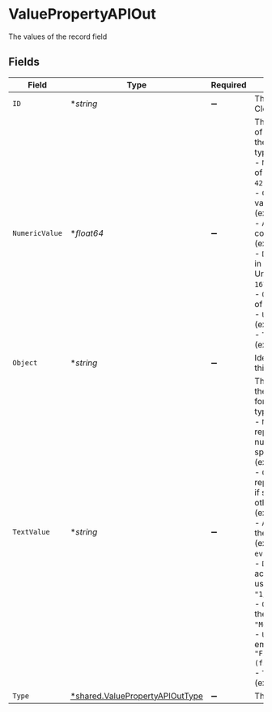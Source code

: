 # ValuePropertyAPIOut

The values of the record field


## Fields

| Field                                                                                                                                                                                                                                                                                                                                                                                                                                                                                                                                                                                                                                                                                                                                              | Type                                                                                                                                                                                                                                                                                                                                                                                                                                                                                                                                                                                                                                                                                                                                               | Required                                                                                                                                                                                                                                                                                                                                                                                                                                                                                                                                                                                                                                                                                                                                           | Description                                                                                                                                                                                                                                                                                                                                                                                                                                                                                                                                                                                                                                                                                                                                        | Example                                                                                                                                                                                                                                                                                                                                                                                                                                                                                                                                                                                                                                                                                                                                            |
| -------------------------------------------------------------------------------------------------------------------------------------------------------------------------------------------------------------------------------------------------------------------------------------------------------------------------------------------------------------------------------------------------------------------------------------------------------------------------------------------------------------------------------------------------------------------------------------------------------------------------------------------------------------------------------------------------------------------------------------------------- | -------------------------------------------------------------------------------------------------------------------------------------------------------------------------------------------------------------------------------------------------------------------------------------------------------------------------------------------------------------------------------------------------------------------------------------------------------------------------------------------------------------------------------------------------------------------------------------------------------------------------------------------------------------------------------------------------------------------------------------------------- | -------------------------------------------------------------------------------------------------------------------------------------------------------------------------------------------------------------------------------------------------------------------------------------------------------------------------------------------------------------------------------------------------------------------------------------------------------------------------------------------------------------------------------------------------------------------------------------------------------------------------------------------------------------------------------------------------------------------------------------------------- | -------------------------------------------------------------------------------------------------------------------------------------------------------------------------------------------------------------------------------------------------------------------------------------------------------------------------------------------------------------------------------------------------------------------------------------------------------------------------------------------------------------------------------------------------------------------------------------------------------------------------------------------------------------------------------------------------------------------------------------------------- | -------------------------------------------------------------------------------------------------------------------------------------------------------------------------------------------------------------------------------------------------------------------------------------------------------------------------------------------------------------------------------------------------------------------------------------------------------------------------------------------------------------------------------------------------------------------------------------------------------------------------------------------------------------------------------------------------------------------------------------------------- |
| `ID`                                                                                                                                                                                                                                                                                                                                                                                                                                                                                                                                                                                                                                                                                                                                               | **string*                                                                                                                                                                                                                                                                                                                                                                                                                                                                                                                                                                                                                                                                                                                                          | :heavy_minus_sign:                                                                                                                                                                                                                                                                                                                                                                                                                                                                                                                                                                                                                                                                                                                                 | The unique ID of this Risk Cloud resource                                                                                                                                                                                                                                                                                                                                                                                                                                                                                                                                                                                                                                                                                                          | a1b2c3d4                                                                                                                                                                                                                                                                                                                                                                                                                                                                                                                                                                                                                                                                                                                                           |
| `NumericValue`                                                                                                                                                                                                                                                                                                                                                                                                                                                                                                                                                                                                                                                                                                                                     | **float64*                                                                                                                                                                                                                                                                                                                                                                                                                                                                                                                                                                                                                                                                                                                                         | :heavy_minus_sign:                                                                                                                                                                                                                                                                                                                                                                                                                                                                                                                                                                                                                                                                                                                                 | The numeric representation of the record value, with the format varying by value type:<br/>- `NUMBER`: the numeric value of the number (example: `42.0`)<br/>- `CALCULATION`: the numeric value of the calculation (example: `42.0`)<br/>- `ATTACHMENT`: the version count of the attachment (example: `2.0`)<br/>- `DATE`: the date measured in milliseconds since the Unix epoch (example: `1672552800000.0`)<br/>- `OPTION`: the numeric value of the option (example: `2.0`)<br/>- `USER`: a null value (example: `null`)<br/>- `TEXT`: a null value (example: `null`)                                                                                                                                                                         | 2                                                                                                                                                                                                                                                                                                                                                                                                                                                                                                                                                                                                                                                                                                                                                  |
| `Object`                                                                                                                                                                                                                                                                                                                                                                                                                                                                                                                                                                                                                                                                                                                                           | **string*                                                                                                                                                                                                                                                                                                                                                                                                                                                                                                                                                                                                                                                                                                                                          | :heavy_minus_sign:                                                                                                                                                                                                                                                                                                                                                                                                                                                                                                                                                                                                                                                                                                                                 | Identifies the type of object this data represents                                                                                                                                                                                                                                                                                                                                                                                                                                                                                                                                                                                                                                                                                                 | value                                                                                                                                                                                                                                                                                                                                                                                                                                                                                                                                                                                                                                                                                                                                              |
| `TextValue`                                                                                                                                                                                                                                                                                                                                                                                                                                                                                                                                                                                                                                                                                                                                        | **string*                                                                                                                                                                                                                                                                                                                                                                                                                                                                                                                                                                                                                                                                                                                                          | :heavy_minus_sign:                                                                                                                                                                                                                                                                                                                                                                                                                                                                                                                                                                                                                                                                                                                                 | The text representation of the record value, with the format varying by value type:<br/>- `NUMBER`: a string representation of the number, with currency if specified on the field (example: `"42"`)<br/>- `CALCULATION`: a string representation of the label if specified on the field, otherwise the number (example: `"Highest Risk"`)<br/>- `ATTACHMENT`: the name of the attachment file (example: `"my-evidence.pdf"`)<br/>- `DATE`: the date formatted according to the requesting user's settings (example: `"1/1/23, 12:00 PM"`)<br/>- `OPTION`: the text value of the option (example: `"Medium Risk"`)<br/>- `USER`: the full name and email of the user (example: `"First Last (first.last@example.com)"`)<br/>- `TEXT`: the text value (example: `"Data Theft"`) | Medium Risk                                                                                                                                                                                                                                                                                                                                                                                                                                                                                                                                                                                                                                                                                                                                        |
| `Type`                                                                                                                                                                                                                                                                                                                                                                                                                                                                                                                                                                                                                                                                                                                                             | [*shared.ValuePropertyAPIOutType](../../../pkg/models/shared/valuepropertyapiouttype.md)                                                                                                                                                                                                                                                                                                                                                                                                                                                                                                                                                                                                                                                           | :heavy_minus_sign:                                                                                                                                                                                                                                                                                                                                                                                                                                                                                                                                                                                                                                                                                                                                 | The type of the value                                                                                                                                                                                                                                                                                                                                                                                                                                                                                                                                                                                                                                                                                                                              | OPTION                                                                                                                                                                                                                                                                                                                                                                                                                                                                                                                                                                                                                                                                                                                                             |